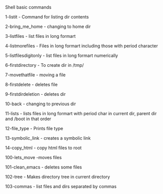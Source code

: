 Shell basic commands

1-listit - Command for listing dir contents

2-bring_me_home - changing to home dir

3-listfiles - list files in long formart

4-listmorefiles - Files in long formart including those with period character

5-listfilesdigitonly - list files in long formart numerically

6-firstdirectory - To create dir in /tmp/

7-movethatfile - moving a file

8-firstdelete - deletes file

9-firstdirdeletion - deletes dir

10-back - changing to previous dir

11-lists - lists files in long formart with period char in current dir, parent dir and /boot in that order

12-file_type - Prints file type

13-symbolic_link - creates a symbolic link

14-copy_html - copy html files to root

100-lets_move -moves files

101-clean_emacs - deletes some files

102-tree - Makes directory tree in current directory

103-commas - list files and dirs separated by commas
